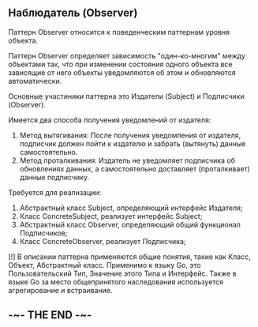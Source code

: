 
## Наблюдатель (Observer)

Паттерн Observer относится к поведенческим паттернам уровня объекта.

Паттерн Observer определяет зависимость "один-ко-многим" между объектами так, что при изменении состояния одного объекта все зависящие от него объекты уведомляются об этом и обновляются автоматически.

Основные участиники паттерна это Издатели (Subject) и Подписчики (Observer). 

Имеется два способа получения уведомлений от издателя:

1. Метод вытягивания: После получения уведомления от издателя, подписчик должен пойти к издателю и забрать (вытянуть) данные самостоятельно.  
2. Метод проталкивания: Издатель не уведомляет подписчика об обновлениях данных, а самостоятельно доставляет (проталкивает) данные подписчику.

Требуется для реализации:

1. Абстрактный класс Subject, определяющий интерфейс Издателя;
2. Класс ConcreteSubject, реализует интерфейс Subject;
3. Абстрактный класс Observer, определяющий общий функционал Подписчиков;
4. Класс ConcreteObserver, реализует Подписчика;

[!] В описании паттерна применяются общие понятия, такие как Класс, Объект, Абстрактный класс. Применимо к языку Go, это Пользовательский Тип, Значение этого Типа и Интерфейс. Также в языке Go за место общепринятого наследования используется агрегирование и встраивание.

## -~- THE END -~-